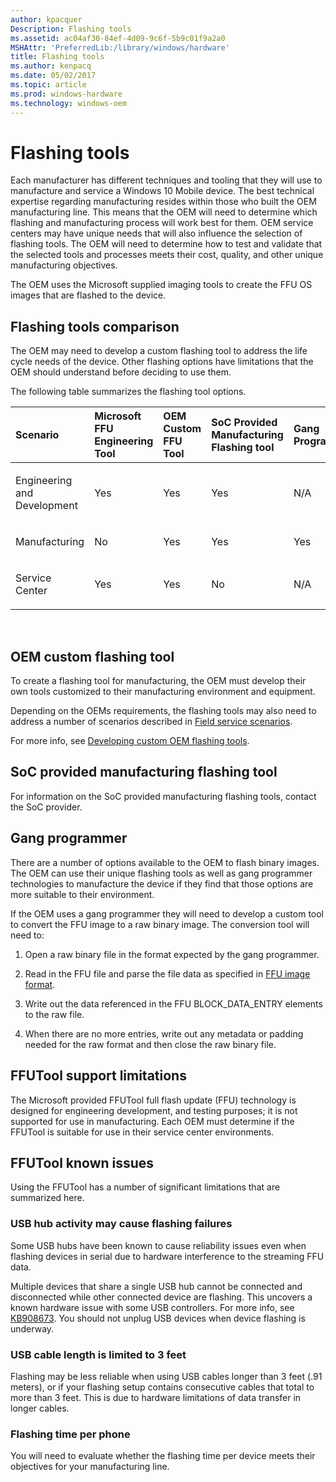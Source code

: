 ```yaml
---
author: kpacquer
Description: Flashing tools
ms.assetid: ac04af30-84ef-4d09-9c6f-5b9c01f9a2a0
MSHAttr: 'PreferredLib:/library/windows/hardware'
title: Flashing tools
ms.author: kenpacq
ms.date: 05/02/2017
ms.topic: article
ms.prod: windows-hardware
ms.technology: windows-oem
---
```


# Flashing tools


Each manufacturer has different techniques and tooling that they will use to manufacture and service a Windows 10 Mobile device. The best technical expertise regarding manufacturing resides within those who built the OEM manufacturing line. This means that the OEM will need to determine which flashing and manufacturing process will work best for them. OEM service centers may have unique needs that will also influence the selection of flashing tools. The OEM will need to determine how to test and validate that the selected tools and processes meets their cost, quality, and other unique manufacturing objectives.

The OEM uses the Microsoft supplied imaging tools to create the FFU OS images that are flashed to the device.

## <span id="Flashing_tools_comparison"></span><span id="flashing_tools_comparison"></span><span id="FLASHING_TOOLS_COMPARISON"></span>Flashing tools comparison


The OEM may need to develop a custom flashing tool to address the life cycle needs of the device. Other flashing options have limitations that the OEM should understand before deciding to use them.

The following table summarizes the flashing tool options.

<table>
<colgroup>
<col width="20%" />
<col width="20%" />
<col width="20%" />
<col width="20%" />
<col width="20%" />
</colgroup>
<thead>
<tr class="header">
<th align="left">Scenario</th>
<th align="left">Microsoft FFU Engineering Tool</th>
<th align="left">OEM Custom FFU Tool</th>
<th align="left">SoC Provided Manufacturing Flashing tool</th>
<th align="left">Gang Programmer</th>
</tr>
</thead>
<tbody>
<tr class="odd">
<td align="left"><p>Engineering and Development</p></td>
<td align="left"><p>Yes</p></td>
<td align="left"><p>Yes</p></td>
<td align="left"><p>Yes</p></td>
<td align="left"><p>N/A</p></td>
</tr>
<tr class="even">
<td align="left"><p>Manufacturing</p></td>
<td align="left"><p>No</p></td>
<td align="left"><p>Yes</p></td>
<td align="left"><p>Yes</p></td>
<td align="left"><p>Yes</p></td>
</tr>
<tr class="odd">
<td align="left"><p>Service Center</p></td>
<td align="left"><p>Yes</p></td>
<td align="left"><p>Yes</p></td>
<td align="left"><p>No</p></td>
<td align="left"><p>N/A</p></td>
</tr>
</tbody>
</table>

 

## <span id="OEM_custom_flashing_tool"></span><span id="oem_custom_flashing_tool"></span><span id="OEM_CUSTOM_FLASHING_TOOL"></span>OEM custom flashing tool


To create a flashing tool for manufacturing, the OEM must develop their own tools customized to their manufacturing environment and equipment.

Depending on the OEMs requirements, the flashing tools may also need to address a number of scenarios described in [Field service scenarios](field-service-scenarios.md).

For more info, see [Developing custom OEM flashing tools](developing-custom-oem-flashing-tools.md).

## <span id="SoC_provided_manufacturing_flashing_tool"></span><span id="soc_provided_manufacturing_flashing_tool"></span><span id="SOC_PROVIDED_MANUFACTURING_FLASHING_TOOL"></span>SoC provided manufacturing flashing tool


For information on the SoC provided manufacturing flashing tools, contact the SoC provider.

## <span id="Gang_programmer"></span><span id="gang_programmer"></span><span id="GANG_PROGRAMMER"></span>Gang programmer


There are a number of options available to the OEM to flash binary images. The OEM can use their unique flashing tools as well as gang programmer technologies to manufacture the device if they find that those options are more suitable to their environment.

If the OEM uses a gang programmer they will need to develop a custom tool to convert the FFU image to a raw binary image. The conversion tool will need to:

1.  Open a raw binary file in the format expected by the gang programmer.

2.  Read in the FFU file and parse the file data as specified in [FFU image format](ffu-image-format.md).

3.  Write out the data referenced in the FFU BLOCK\_DATA\_ENTRY elements to the raw file.

4.  When there are no more entries, write out any metadata or padding needed for the raw format and then close the raw binary file.

## <span id="FFUTool_support_limitations"></span><span id="ffutool_support_limitations"></span><span id="FFUTOOL_SUPPORT_LIMITATIONS"></span>FFUTool support limitations


The Microsoft provided FFUTool full flash update (FFU) technology is designed for engineering development, and testing purposes; it is not supported for use in manufacturing. Each OEM must determine if the FFUTool is suitable for use in their service center environments.

## <span id="FFUTool_known_issues"></span><span id="ffutool_known_issues"></span><span id="FFUTOOL_KNOWN_ISSUES"></span>FFUTool known issues


Using the FFUTool has a number of significant limitations that are summarized here.

### <span id="USB_hub_activity_may_cause_flashing_failures"></span><span id="usb_hub_activity_may_cause_flashing_failures"></span><span id="USB_HUB_ACTIVITY_MAY_CAUSE_FLASHING_FAILURES"></span>USB hub activity may cause flashing failures

Some USB hubs have been known to cause reliability issues even when flashing devices in serial due to hardware interference to the streaming FFU data.

Multiple devices that share a single USB hub cannot be connected and disconnected while other connected device are flashing. This uncovers a known hardware issue with some USB controllers. For more info, see [KB908673](http://support.microsoft.com/kb/908673). You should not unplug USB devices when device flashing is underway.

### <span id="USB_cable_length_is_limited_to_3_feet"></span><span id="usb_cable_length_is_limited_to_3_feet"></span><span id="USB_CABLE_LENGTH_IS_LIMITED_TO_3_FEET"></span>USB cable length is limited to 3 feet

Flashing may be less reliable when using USB cables longer than 3 feet (.91 meters), or if your flashing setup contains consecutive cables that total to more than 3 feet. This is due to hardware limitations of data transfer in longer cables.

### <span id="Flashing_time_per_phone"></span><span id="flashing_time_per_phone"></span><span id="FLASHING_TIME_PER_PHONE"></span>Flashing time per phone

You will need to evaluate whether the flashing time per device meets their objectives for your manufacturing line.

 

 






